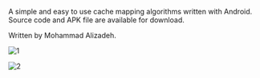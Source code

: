 A simple and easy to use cache mapping algorithms written with Android. Source code and APK file are available for download.

Written by Mohammad Alizadeh.

![1](https://user-images.githubusercontent.com/11626212/89057364-bedb5880-d372-11ea-80b5-9817bf921ccc.jpg)

![2](https://user-images.githubusercontent.com/11626212/89057397-ce5aa180-d372-11ea-9530-c0b5905b87c5.jpg)

